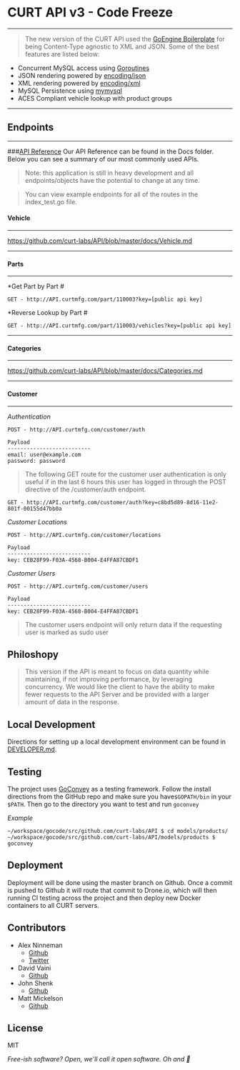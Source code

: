 
CURT API v3 - Code Freeze
=========
---------

> The new version of the CURT API used the [GoEngine Boilerplate](http://github.com/ninnemana/goengine-boilerplate)
for being Content-Type agnostic to XML and JSON. Some of the best features are listed below:

  - Concurrent MySQL access using [Goroutines](http://golang.org/doc/effective_go.html#concurrency)
  - JSON rendering powered by [encoding/json](http://golang.org/pkg/encoding/json/)
  - XML rendering powered by [encoding/xml](http://golang.org/pkg/encoding/xml/)
  - MySQL Persistence using [mymysql](https://github.com/ziutek/mymysql)
  - ACES Compliant vehicle lookup with product groups


--------
Endpoints
---------
---------

###[API Reference](https://github.com/curt-labs/API/tree/master/docs) 
Our API Reference can be found in the Docs folder. Below you can see a summary of our most commonly used APIs.



> Note: this application is still in heavy development and all endpoints/objects have the potential to change at any time.

> You can view example endpoints for all of the routes in the index_test.go file.

#### Vehicle

---

https://github.com/curt-labs/API/blob/master/docs/Vehicle.md

---
#### Parts

---

*Get Part by Part #

    GET - http://API.curtmfg.com/part/110003?key=[public api key]

*Reverse Lookup by Part #

    GET - http://API.curtmfg.com/part/110003/vehicles?key=[public api key]

----

#### Categories

---

https://github.com/curt-labs/API/blob/master/docs/Categories.md

----

#### Customer

---

*Authentication*

    POST - http://API.curtmfg.com/customer/auth

    Payload
    --------------------------
    email: user@example.com
    password: password

> The following GET route for the customer user authentication is only useful if in the last 6 hours this user has logged in through the POST directive of the /customer/auth endpoint.

    GET - http://API.curtmfg.com/customer/auth?key=c8bd5d89-8d16-11e2-801f-00155d47bb0a

*Customer Locations*

    POST - http://API.curtmfg.com/customer/locations

    Payload
    --------------------------
    key: CEB28F99-F03A-4568-B004-E4FFA87CBDF1

*Customer Users*

    POST - http://API.curtmfg.com/customer/users

    Payload
    --------------------------
    key: CEB28F99-F03A-4568-B004-E4FFA87CBDF1

> The customer users endpoint will only return data if the requesting user is marked as sudo user

Philoshopy
-

> This version if the API is meant to focus on data quantity while maintaining, if not improving performance, by leveraging concurrency. We would like the client to have the ability to make fewer requests to the API Server and be provided with a larger amount of data in the response.

Local Development
-
Directions for setting up a local development environment can be found in [DEVELOPER.md](https://github.com/curt-labs/API/blob/goapi/DEVELOPER.md).

Testing
-
The project uses [GoConvey](https://github.com/smartystreets/goconvey) as a testing framework. Follow the install directions from the GitHub repo and make sure you have`$GOPATH/bin` in your `$PATH`. Then go to the directory you want to test and run `goconvey`

*Example*

```
~/workspace/gocode/src/github.com/curt-labs/API $ cd models/products/
~/workspace/gocode/src/github.com/curt-labs/API/models/products $ goconvey
```

Deployment
-

Deployment will be done using the master branch on Github. Once a commit is pushed to Github
it will route that commit to Drone.io, which will then running CI testing across
the project and then deploy new Docker containers to all CURT servers.

Contributors
-
* Alex Ninneman
    * [Github](http://github.com/ninnemana)
    * [Twitter](https://twitter.com/ninnemana)
* David Vaini
    * [Github](https://github.com/DavidVaini)
* John Shenk
    * [Github](https://github.com/stinkyfingers)
* Matt Mickelson
    * [Github](https://github.com/mickelsonm)

License
-

MIT

*Free-ish software? Open, we'll call it open software. Oh and :beers:*

